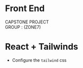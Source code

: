 # Front End 
CAPSTONE PROJECT  
GROUP : (ZONE7)
# React +  Tailwinds


- Configure the `tailwind` css
